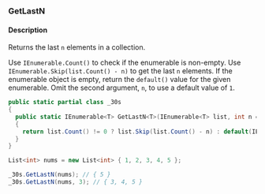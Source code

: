 ### GetLastN

#### Description
Returns the last `n` elements in a collection.

Use `IEnumerable.Count()` to check if the enumerable is non-empty.
Use `IEnumerable.Skip(list.Count() - n)` to get the last `n` elements.
If the enumerable object is empty, return the `default()` value for the given enumerable.
Omit the second argument, `n`, to use a default value of `1`.

```csharp
public static partial class _30s 
{
  public static IEnumerable<T> GetLastN<T>(IEnumerable<T> list, int n = 1)
  {
    return list.Count() != 0 ? list.Skip(list.Count() - n) : default(IEnumerable<T>);
  }
}
```

```csharp
List<int> nums = new List<int> { 1, 2, 3, 4, 5 };

_30s.GetLastN(nums); // { 5 }
_30s.GetLastN(nums, 3); // { 3, 4, 5 }
```
